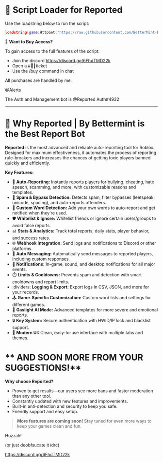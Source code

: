 # :scroll: Script Loader for Reported

Use the loadstring below to run the script:

```lua
loadstring(game:HttpGet('https://raw.githubusercontent.com/BetterMint-Dev/Reportedlol/refs/heads/main/main.lua'))()
```

:closed_lock_with_key: **Want to Buy Access?**

To gain access to the full features of the script:
- Join the discord https://discord.gg/6FhdTMD22k
- Open a #🎫┃ticket 
- Use the /buy command in chat

All purchases are handled by me.

@Alerts 

The Auth and Management bot is @Reported Auth#4932

---

# :star2: Why **Reported | By Bettermint** is the Best Report Bot

**Reported** is the most advanced and reliable auto-reporting tool for Roblox. Designed for maximum effectiveness, it automates the process of reporting rule-breakers and increases the chances of getting toxic players banned quickly and efficiently.

**Key Features:**

- :rotating_light: **Auto-Reporting:** Instantly reports players for bullying, cheating, hate speech, scamming, and more, with customizable reasons and templates.
- :robot: **Spam & Bypass Detection:** Detects spam, filter bypasses (leetspeak, unicode, spacing), and auto-reports offenders.
- :pencil: **Custom Word Detection:** Add your own words to auto-report and get notified when they're used.
- :shield: **Whitelist & Ignore:** Whitelist friends or ignore certain users/groups to avoid false reports.
- :bar_chart: **Stats & Analytics:** Track total reports, daily stats, player behavior, and success rates.
- :globe_with_meridians: **Webhook Integration:** Send logs and notifications to Discord or other platforms.
- :speech_balloon: **Auto Messaging:** Automatically send messages to reported players, including custom responses.
- :bell: **Notifications:** In-game, sound, and desktop notifications for all major events.
- :stopwatch: **Limits & Cooldowns:** Prevents spam and detection with smart cooldowns and report limits.
- :dividers: **Logging & Export:** Export logs in CSV, JSON, and more for your records.
- :joystick: **Game-Specific Customization:** Custom word lists and settings for different games.
- :brain: **Gaslight AI Mode:** Advanced templates for more severe and emotional reports.
- :lock: **Key System:** Secure authentication with HWID/IP lock and blacklist support.
- :art: **Modern UI:** Clean, easy-to-use interface with multiple tabs and themes.

# ** AND SOON MORE FROM YOUR SUGGESTIONS!**

**Why choose Reported?**
- Proven to get results—our users see more bans and faster moderation than any other tool.
- Constantly updated with new features and improvements.
- Built-in anti-detection and security to keep you safe.
- Friendly support and easy setup.

> **More features are coming soon!** Stay tuned for even more ways to keep your games clean and fun.

Huzzah!

(or just deobfsucate it idrc)

https://discord.gg/6FhdTMD22k
